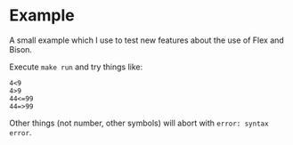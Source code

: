 # Example

A small example which I use to test new features about the use of Flex and Bison.

Execute `make run` and try things like:
```
4<9
4>9
44<=99
44=>99
```
Other things (not number, other symbols) will abort with `error: syntax error`.
